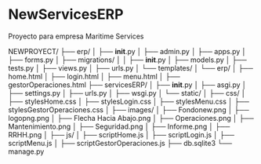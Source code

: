 # NewServicesERP
Proyecto para empresa Maritime Services

NEWPROYECT/
    ├── erp/
    │   ├── __init__.py
    │   ├── admin.py
    │   ├── apps.py
    │   ├── forms.py
    │   ├── migrations/
    │   │   ├── __init__.py
    │   ├── models.py
    │   ├── tests.py
    │   ├── views.py
    │   ├── urls.py
    │   └── templates/
    │       └── erp/
    │           ├── home.html
    │           ├── login.html
    │           ├── menu.html
    │           ├── gestorOperaciones.html
    ├── servicesERP/
    │   ├── __init__.py
    │   ├── asgi.py
    │   ├── settings.py
    │   ├── urls.py
    │   ├── wsgi.py
    │   └── static/
    │             ├── css/
    │                           ├── stylesHome.css
    │                           ├── stylesLogin.css
    │                           ├── stylesMenu.css
    │                           ├── stylesGestorOperaciones.css
    │             ├── images/
    │                           ├── Fondonew.png
    │                           ├── logopng.png
    │                           ├── Flecha Hacia Abajo.png
    │                           ├── Operaciones.png
    │                           ├── Mantenimiento.png
    │                           ├── Seguridad.png
    │                           ├── Informe.png
    │                           ├── RRHH.png
    │             ├── js/
    │                           ├── scriptHome.js
    │                           ├── scriptLogin.js
    │                           ├── scriptMenu.js
    │                           ├── scriptGestorOperaciones.js
    ├── db.sqlite3
    └── manage.py
